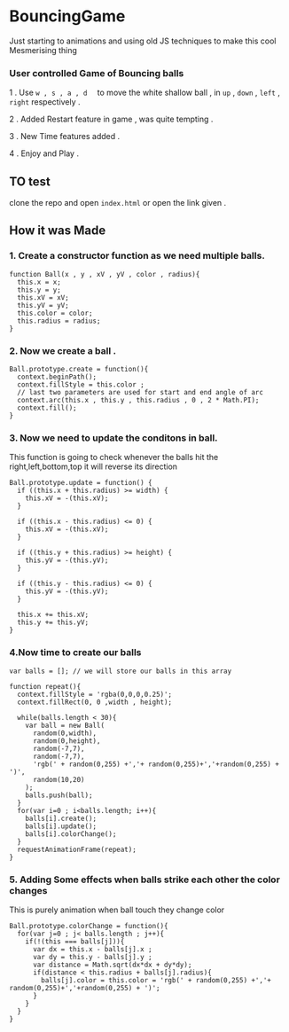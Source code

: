 # BouncingGame
Just starting to animations and using old JS techniques to make this cool Mesmerising thing

### User controlled Game of Bouncing balls

1 . Use ```w , s , a , d  ``` to move the white shallow ball ,
in ``` up ``` , ``` down ``` , ``` left ``` , ``` right ``` respectively .

2 . Added Restart feature in game , was quite tempting .

3 . New Time features  added  .

4 . Enjoy and Play .

## TO test

clone the repo and open ```index.html``` or open the link given .

## How it was Made

### 1. Create a constructor function as we need multiple balls.

```
function Ball(x , y , xV , yV , color , radius){
  this.x = x;
  this.y = y;
  this.xV = xV;
  this.yV = yV;
  this.color = color;
  this.radius = radius;
}
```
### 2. Now we create a ball .

```
Ball.prototype.create = function(){
  context.beginPath();
  context.fillStyle = this.color ;
  // last two parameters are used for start and end angle of arc
  context.arc(this.x , this.y , this.radius , 0 , 2 * Math.PI);
  context.fill();
}

```

### 3. Now we need to update the conditons in ball.

This function is going to check whenever the balls hit the right,left,bottom,top
it will reverse its direction

```
Ball.prototype.update = function() {
  if ((this.x + this.radius) >= width) {
    this.xV = -(this.xV);
  }

  if ((this.x - this.radius) <= 0) {
    this.xV = -(this.xV);
  }

  if ((this.y + this.radius) >= height) {
    this.yV = -(this.yV);
  }

  if ((this.y - this.radius) <= 0) {
    this.yV = -(this.yV);
  }

  this.x += this.xV;
  this.y += this.yV;
}

```
### 4.Now time to create our balls
```
var balls = []; // we will store our balls in this array

function repeat(){
  context.fillStyle = 'rgba(0,0,0,0.25)';
  context.fillRect(0, 0 ,width , height);

  while(balls.length < 30){
    var ball = new Ball(
      random(0,width),
      random(0,height),
      random(-7,7),
      random(-7,7),
      'rgb(' + random(0,255) +','+ random(0,255)+','+random(0,255) + ')',
      random(10,20)
    );
    balls.push(ball);
  }
  for(var i=0 ; i<balls.length; i++){
    balls[i].create();
    balls[i].update();
    balls[i].colorChange();
  }
  requestAnimationFrame(repeat);
}
```
### 5. Adding Some effects when balls strike each other the color changes

This is purely animation when ball touch they change color
```
Ball.prototype.colorChange = function(){
  for(var j=0 ; j< balls.length ; j++){
    if(!(this === balls[j])){
      var dx = this.x - balls[j].x ;
      var dy = this.y - balls[j].y ;
      var distance = Math.sqrt(dx*dx + dy*dy);
      if(distance < this.radius + balls[j].radius){
        balls[j].color = this.color = 'rgb(' + random(0,255) +','+ random(0,255)+','+random(0,255) + ')';
      }
    }
  }
}

```
